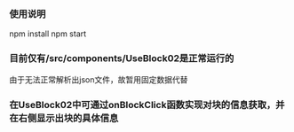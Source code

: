 ### 使用说明

npm install
npm start


### 目前仅有/src/components/UseBlock02是正常运行的
由于无法正常解析出json文件，故暂用固定数据代替

### 在UseBlock02中可通过onBlockClick函数实现对块的信息获取，并在右侧显示出块的具体信息
